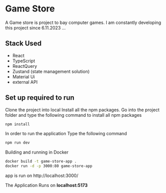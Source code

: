# Game Store

A Game store is project to bay computer games.
I am constantly developing this project since 6.11.2023 ...

## Stack Used

- React
- TypeScript
- ReactQuery
- Zustand (state management solution)
- Material Ui
- external API

## Set up required to run

Clone the project into local
Install all the npm packages. Go into the project folder and type the following command to install all npm packages

```bash
npm install
```

In order to run the application Type the following command

```bash
npm run dev
```

Building and running in Docker

```bash
docker build -t game-store-app .
docker run -d -p 3000:80 game-store-app
```

app is run on http://localhost:3000/

The Application Runs on **localhost:5173**
